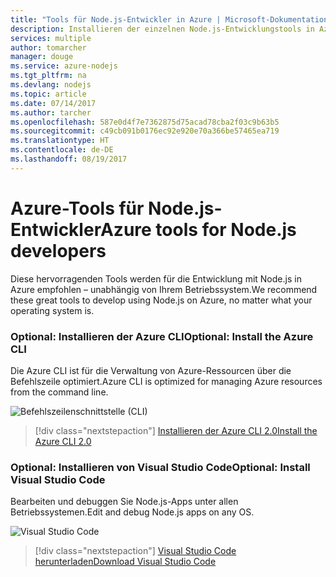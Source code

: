 ```yaml
---
title: "Tools für Node.js-Entwickler in Azure | Microsoft-Dokumentation"
description: Installieren der einzelnen Node.js-Entwicklungstools in Azure
services: multiple
author: tomarcher
manager: douge
ms.service: azure-nodejs
ms.tgt_pltfrm: na
ms.devlang: nodejs
ms.topic: article
ms.date: 07/14/2017
ms.author: tarcher
ms.openlocfilehash: 587e0d4f7e7362875d75acad78cba2f03c9b63b5
ms.sourcegitcommit: c49cb091b0176ec92e920e70a366be57465ea719
ms.translationtype: HT
ms.contentlocale: de-DE
ms.lasthandoff: 08/19/2017
---
```

# <a name="azure-tools-for-nodejs-developers"></a><span data-ttu-id="0776b-103">Azure-Tools für Node.js-Entwickler</span><span class="sxs-lookup"><span data-stu-id="0776b-103">Azure tools for Node.js developers</span></span>
<span data-ttu-id="0776b-104">Diese hervorragenden Tools werden für die Entwicklung mit Node.js in Azure empfohlen – unabhängig von Ihrem Betriebssystem.</span><span class="sxs-lookup"><span data-stu-id="0776b-104">We recommend these great tools to develop using Node.js on Azure, no matter what your operating system is.</span></span>

### <a name="optional-install-the-azure-cli"></a><span data-ttu-id="0776b-105">Optional: Installieren der Azure CLI</span><span class="sxs-lookup"><span data-stu-id="0776b-105">Optional: Install the Azure CLI</span></span>
<span data-ttu-id="0776b-106">Die Azure CLI ist für die Verwaltung von Azure-Ressourcen über die Befehlszeile optimiert.</span><span class="sxs-lookup"><span data-stu-id="0776b-106">Azure CLI is optimized for managing Azure resources from the command line.</span></span>

![Befehlszeilenschnittstelle (CLI)](media/node-azure-tools/cli.png)
 
> [!div class="nextstepaction"]
> [<span data-ttu-id="0776b-108">Installieren der Azure CLI 2.0</span><span class="sxs-lookup"><span data-stu-id="0776b-108">Install the Azure CLI 2.0</span></span>](https://docs.microsoft.com/cli/azure/install-az-cli2)

### <a name="optional-install-visual-studio-code"></a><span data-ttu-id="0776b-109">Optional: Installieren von Visual Studio Code</span><span class="sxs-lookup"><span data-stu-id="0776b-109">Optional: Install Visual Studio Code</span></span>
<span data-ttu-id="0776b-110">Bearbeiten und debuggen Sie Node.js-Apps unter allen Betriebssystemen.</span><span class="sxs-lookup"><span data-stu-id="0776b-110">Edit and debug Node.js apps on any OS.</span></span>

![Visual Studio Code](media/node-azure-tools/vs-code.png)

> [!div class="nextstepaction"]
> [<span data-ttu-id="0776b-112">Visual Studio Code herunterladen</span><span class="sxs-lookup"><span data-stu-id="0776b-112">Download Visual Studio Code</span></span>](https://code.visualstudio.com)
